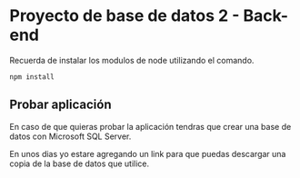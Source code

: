 # Proyecto de base de datos 2 - Back-end

Recuerda de instalar los modulos de node utilizando el comando.

``
npm install
``
## Probar aplicación

En caso de que quieras probar la aplicación tendras que crear una base de datos con Microsoft SQL Server.

En unos dias yo estare agregando un link para que puedas descargar una copia de la base de datos que utilice.